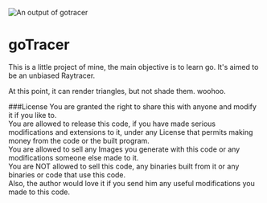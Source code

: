 ![An output of gotracer](http://i.imgur.com/Bnjyt.png "This is how it could look")

goTracer
========

This is a little project of mine, the main objective is to learn go.
It's aimed to be an unbiased Raytracer.

At this point, it can render triangles, but not shade them. woohoo.

###License
You are granted the right to share this with anyone and modify it if you like to.  
You are allowed to release this code, if you have made serious modifications and extensions to it, under any License that permits making money from the code or the built program.  
You are allowed to sell any Images you generate with this code or any modifications someone else made to it.  
You are NOT allowed to sell this code, any binaries built from it or any binaries or code that use this code.  
Also, the author would love it if you send him any useful modifications you made to this code.  
